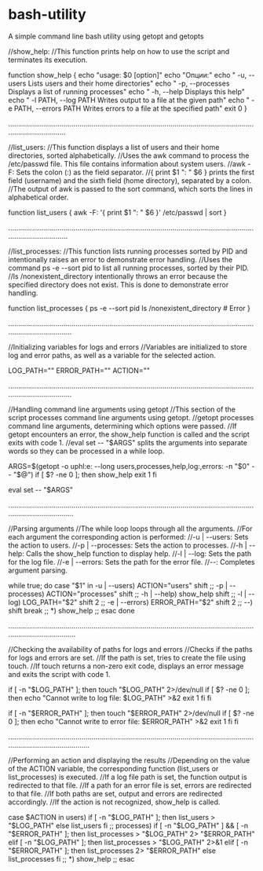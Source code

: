 # bash-utility
A simple command line bash utility using getopt and getopts

//show_help:
//This function prints help on how to use the script and terminates its execution.

function show_help {
    echo "usage: $0 [option]"
    echo "Опции:"
    echo "  -u, --users         Lists users and their home directories"
    echo "  -p, --processes     Displays a list of running processes"
    echo "  -h, --help          Displays this help"
    echo "  -l PATH, --log PATH Writes output to a file at the given path"
    echo "  -e PATH, --errors PATH Writes errors to a file at the specified path"
    exit 0
}

.........................................................................................................................................................

//list_users:
//This function displays a list of users and their home directories, sorted alphabetically.
//Uses the awk command to process the /etc/passwd file. This file contains information about system users.
//awk -F: Sets the colon (:) as the field separator.
//{ print $1 ": " $6 } prints the first field (username) and the sixth field (home directory), separated by a colon.
//The output of awk is passed to the sort command, which sorts the lines in alphabetical order.

function list_users {
    awk -F: '{ print $1 ": " $6 }' /etc/passwd | sort
}

..........................................................................................................................................................

//list_processes:
//This function lists running processes sorted by PID and intentionally raises an error to demonstrate error handling.
//Uses the command ps -e --sort pid to list all running processes, sorted by their PID.
//ls /nonexistent_directory intentionally throws an error because the specified directory does not exist. This is done to demonstrate error handling.

function list_processes {
    ps -e --sort pid
    ls /nonexistent_directory  # Error
}

............................................................................................................................................................

//Initializing variables for logs and errors
//Variables are initialized to store log and error paths, as well as a variable for the selected action.

LOG_PATH=""
ERROR_PATH=""
ACTION=""

............................................................................................................................................................

//Handling command line arguments using getopt
//This section of the script processes command line arguments using getopt.
//getopt processes command line arguments, determining which options were passed.
//If getopt encounters an error, the show_help function is called and the script exits with code 1.
//eval set -- "$ARGS" splits the arguments into separate words so they can be processed in a while loop.

ARGS=$(getopt -o uphl:e: --long users,processes,help,log:,errors: -n "$0" -- "$@")
if [ $? -ne 0 ]; then
    show_help
    exit 1
fi

eval set -- "$ARGS"

.............................................................................................................................................................

//Parsing arguments
//The while loop loops through all the arguments.
//For each argument the corresponding action is performed:
//-u | --users: Sets the action to users.
//-p | --processes: Sets the action to processes.
//-h | --help: Calls the show_help function to display help.
//-l | --log: Sets the path for the log file.
//-e | --errors: Sets the path for the error file.
//--: Completes argument parsing.

while true; do
    case "$1" in
        -u | --users)
            ACTION="users"
            shift
            ;;
        -p | --processes)
            ACTION="processes"
            shift
            ;;
        -h | --help)
            show_help
            shift
            ;;
        -l | --log)
            LOG_PATH="$2"
            shift 2
            ;;
        -e | --errors)
            ERROR_PATH="$2"
            shift 2
            ;;
        --)
            shift
            break
            ;;
        *)
            show_help
            ;;
    esac
done

..............................................................................................................................................................

//Checking the availability of paths for logs and errors
//Checks if the paths for logs and errors are set.
//If the path is set, tries to create the file using touch.
//If touch returns a non-zero exit code, displays an error message and exits the script with code 1.

if [ -n "$LOG_PATH" ]; then
    touch "$LOG_PATH" 2>/dev/null
    if [ $? -ne 0 ]; then
        echo "Cannot write to log file: $LOG_PATH" >&2
        exit 1
    fi
fi

if [ -n "$ERROR_PATH" ]; then
    touch "$ERROR_PATH" 2>/dev/null
    if [ $? -ne 0 ]; then
        echo "Cannot write to error file: $ERROR_PATH" >&2
        exit 1
    fi
fi

.....................................................................................................................................................................

//Performing an action and displaying the results
//Depending on the value of the ACTION variable, the corresponding function (list_users or list_processes) is executed.
//If a log file path is set, the function output is redirected to that file.
//If a path for an error file is set, errors are redirected to that file.
//If both paths are set, output and errors are redirected accordingly.
//If the action is not recognized, show_help is called.

case $ACTION in
    users)
        if [ -n "$LOG_PATH" ]; then
            list_users > "$LOG_PATH"
        else
            list_users
        fi
        ;;
    processes)
        if [ -n "$LOG_PATH" ] && [ -n "$ERROR_PATH" ]; then
            list_processes > "$LOG_PATH" 2> "$ERROR_PATH"
        elif [ -n "$LOG_PATH" ]; then
            list_processes > "$LOG_PATH" 2>&1
        elif [ -n "$ERROR_PATH" ]; then
            list_processes 2> "$ERROR_PATH"
        else
            list_processes
        fi
        ;;
    *)
        show_help
        ;;
esac
